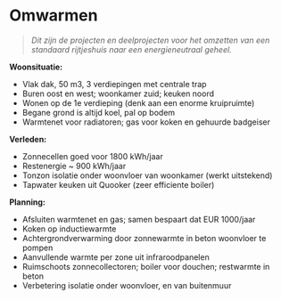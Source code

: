 # Omwarmen

> *Dit zijn de projecten en deelprojecten voor het omzetten van
> een standaard rijtjeshuis naar een energieneutraal geheel.*

**Woonsituatie:**

  * Vlak dak, 50 m3, 3 verdiepingen met centrale trap
  * Buren oost en west; woonkamer zuid; keuken noord
  * Wonen op de 1e verdieping (denk aan een enorme kruipruimte)
  * Begane grond is altijd koel, pal op bodem
  * Warmtenet voor radiatoren; gas voor koken en gehuurde badgeiser

**Verleden:**

  * Zonnecellen goed voor 1800 kWh/jaar
  * Restenergie ~ 900 kWh/jaar
  * Tonzon isolatie onder woonvloer van woonkamer (werkt uitstekend)
  * Tapwater keuken uit Quooker (zeer efficiente boiler)

**Planning:**

  * Afsluiten warmtenet en gas; samen bespaart dat EUR 1000/jaar
  * Koken op inductiewarmte
  * Achtergrondverwarming door zonnewarmte in beton woonvloer te pompen
  * Aanvullende warmte per zone uit infraroodpanelen
  * Ruimschoots zonnecollectoren; boiler voor douchen; restwarmte in beton
  * Verbetering isolatie onder woonvloer, en van buitenmuur


